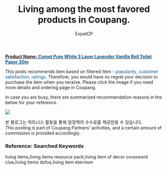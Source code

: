 ﻿---
layout: post
title:  "Living among the most favored products in Coupang."
author: ExpatCP
categories: [ Living ]
tags: [living items,living items resource pack,living item of decor crossword clue,living items dofus,living item eternium]
image: https://thumbnail7.coupangcdn.com/thumbnails/remote/492x492ex/image/retail/images/9832046468730-bf03a689-14e9-44b1-a27c-eeb3368b3856.jpg 
comments: true
---

<a href="https://link.coupang.com/a/lNvBS"><b>Product Name: <font color='#01579B'>Comet Pure White 3 Layer Lavender Vanilla Roll Toilet Paper 30m</font></b></a>

This posts recommends item based on filtered item - <font color='#01579B'>popularity, customer satisfaction, ratings</font>.
Therefore, you would have no regret your decision to purchase the item when you receive.
Please click the image if you need more details and ordering page in Coupang. 

In case you are busy, there are summarized recommendation reasons in the below for your reference. 

<a href="https://link.coupang.com/a/lNvBS"><img src="https://thumbnail7.coupangcdn.com/thumbnails/remote/q89/image/retail/images/89284645804432-5bbf2d4b-ad1f-41f5-963a-9d4095073cc6.jpg"></a> 

본 블로그는 파트너스 활동을 통해 일정액의 수수료를 제공받을 수 있습니다.<br>
This posting is part of Coupang Partners' activities, and a certain amount of commission is provided accordingly.

### Reference: Searched Keywords  
living items,living items resource pack,living item of decor crossword clue,living items dofus,living item eternium
